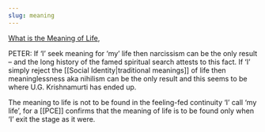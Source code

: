 ```yaml
---
slug: meaning
---
```


[What is the Meaning of Life](http://www.actualfreedom.com.au/sundry/frequentquestions/FAQ01a.htm),

PETER: If ‘I’ seek meaning for ‘my’ life then narcissism can be the only result – and the long history of the famed spiritual search attests to this fact. If ‘I’ simply reject the [[Social Identity|traditional meanings]] of life then meaninglessness aka nihilism can be the only result and this seems to be where U.G. Krishnamurti has ended up.

The meaning to life is not to be found in the feeling-fed continuity ‘I’ call ‘my life’, for a [[PCE]] confirms that the meaning of life is to be found only when ‘I’ exit the stage as it were.

